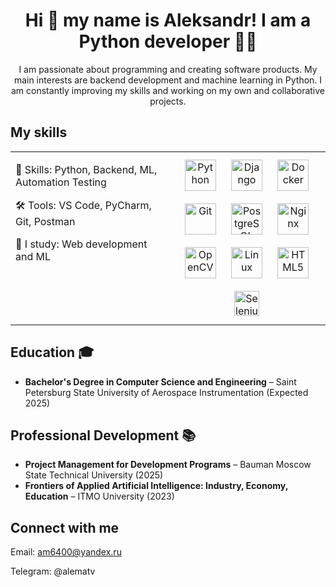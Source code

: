 # <div align="center">Hi 👋 my name is Aleksandr! I am a Python developer 👨‍💻</div>  
  
<ins><div align="center">I am passionate about programming and creating software products. My main interests are backend development and machine learning in Python. I am constantly improving my skills and working on my own and collaborative projects.</div></ins>

## My skills
<table><tr><td valign="top" width="50%">

💪 Skills: Python, Backend, ML, Automation Testing
  
🛠 Tools: VS Code, PyCharm, Git, Postman

📖 I study: Web development and ML

</td><td valign="top" width="50%">

<div align="center">  
<a href="https://www.python.org/" target="_blank"><img style="margin: 10px" src="https://profilinator.rishav.dev/skills-assets/python-original.svg" alt="Python" height="50" /></a>  
<a href="https://www.djangoproject.com/" target="_blank"><img style="margin: 10px" src="https://profilinator.rishav.dev/skills-assets/django-original.svg" alt="Django" height="50" /></a>  
<a href="https://www.docker.com/" target="_blank"><img style="margin: 10px" src="https://profilinator.rishav.dev/skills-assets/docker-original-wordmark.svg" alt="Docker" height="50" /></a>  
<a href="https://github.com/" target="_blank"><img style="margin: 10px" src="https://profilinator.rishav.dev/skills-assets/git-scm-icon.svg" alt="Git" height="50" /></a>  
<a href="https://www.postgresql.org/" target="_blank"><img style="margin: 10px" src="https://profilinator.rishav.dev/skills-assets/postgresql-original-wordmark.svg" alt="PostgreSQL" height="50" /></a>  
<a href="https://www.nginx.com/" target="_blank"><img style="margin: 10px" src="https://profilinator.rishav.dev/skills-assets/nginx-original.svg" alt="Nginx" height="50" /></a>  
<a href="https://opencv.org/" target="_blank"><img style="margin: 10px" src="https://profilinator.rishav.dev/skills-assets/opencv-icon.svg" alt="OpenCV" height="50" /></a>  
<a href="https://www.linux.org/" target="_blank"><img style="margin: 10px" src="https://profilinator.rishav.dev/skills-assets/linux-original.svg" alt="Linux" height="50" /></a>  
<a href="https://en.wikipedia.org/wiki/HTML5" target="_blank"><img style="margin: 10px" src="https://profilinator.rishav.dev/skills-assets/html5-original-wordmark.svg" alt="HTML5" height="50" /></a>
<a href="https://www.selenium.dev/" target="_blank">
  <img style="margin: 10px" src="https://upload.wikimedia.org/wikipedia/commons/d/d5/Selenium_Logo.png" alt="Selenium" height="40" />
</a>

</div>

</td></tr></table>  

## Education 🎓
- **Bachelor's Degree in Computer Science and Engineering** – Saint Petersburg State University of Aerospace Instrumentation (Expected 2025)

## Professional Development 📚
- **Project Management for Development Programs** – Bauman Moscow State Technical University (2025)  
- **Frontiers of Applied Artificial Intelligence: Industry, Economy, Education** – ITMO University (2023)

## Connect with me  
Email: am6400@yandex.ru

Telegram: @alematv
